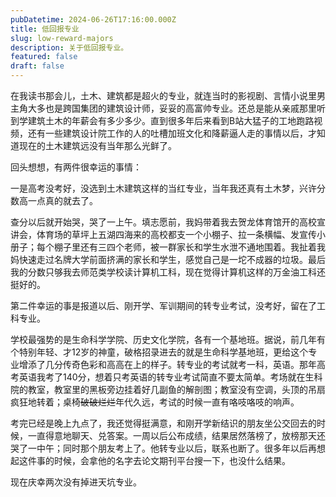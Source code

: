 ```yaml
---
pubDatetime: 2024-06-26T17:16:00.000Z
title: 低回报专业
slug: low-reward-majors
description: 关于低回报专业。
featured: false
draft: false
---
```


在我读书那会儿，土木、建筑都是超火的专业，就连当时的影视剧、言情小说里男主角大多也是跨国集团的建筑设计师，妥妥的高富帅专业。还总是能从亲戚那里听到学建筑土木的年薪会有多少多少。直到很多年后来看到B站大猛子的工地跑路视频，还有一些建筑设计院工作的人的吐槽加班文化和降薪逼人走的事情以后，才知道现在的土木建筑远没有当年那么光鲜了。

回头想想，有两件很幸运的事情：

一是高考没考好，没选到土木建筑这样的当红专业，当年我还真有土木梦，兴许分数高一点真的就去了。

查分以后就开始哭，哭了一上午。填志愿前，我妈带着我去贺龙体育馆开的高校宣讲会，体育场的草坪上五湖四海来的高校都支一个小棚子、拉一条横幅、发宣传小册子；每个棚子里还有三四个老师，被一群家长和学生水泄不通地围着。我扯着我妈快速走过名牌大学前面挤满的家长和学生，感觉自己是一坨不成器的垃圾。最后我的分数只够我去师范类学校读计算机工科，现在觉得计算机这样的万金油工科还挺好的。

第二件幸运的事是报道以后、刚开学、军训期间的转专业考试，没考好，留在了工科专业。

学校最强势的是生命科学学院、历史文化学院，各有一个基地班。据说，前几年有个特别年轻、才12岁的神童，破格招录进去的就是生命科学基地班，更给这个专业增添了几分传奇色彩和高高在上的样子。转专业的考试就考一科，英语。那年高考英语我考了140分，想着只考英语的转专业考试简直不要太简单。考场就在生科院的教室，教室里的黑板旁边挂着好几副鱼的解剖图；教室没有空调，头顶的吊扇疯狂地转着；桌椅~~破破烂烂~~年代久远，考试的时候一直有咯吱咯吱的响声。

考完已经是晚上九点了，我还觉得挺满意，和刚开学新结识的朋友坐公交回去的时候，一直得意地聊天、兑答案。一周以后公布成绩，结果居然落榜了，放榜那天还哭了一中午；同时那个朋友考上了。他转专业以后，联系也断了。很多年以后再想起这件事的时候，会拿他的名字去论文期刊平台搜一下，也没什么结果。

现在庆幸两次没有掉进天坑专业。

